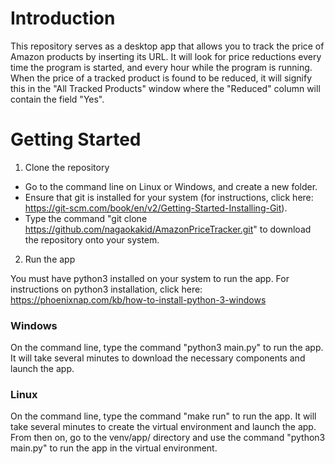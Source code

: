 # Introduction

This repository serves as a desktop app that allows you to track the price of Amazon products by inserting its URL. It will look for price reductions every time the program is started, and every hour while the program is running. When the price of a tracked product is found to be reduced, it will signify this in the "All Tracked Products" window where the "Reduced" column will contain the field "Yes".

# Getting Started

1) Clone the repository
- Go to the command line on Linux or Windows, and create a new folder.
- Ensure that git is installed for your system (for instructions, click here: https://git-scm.com/book/en/v2/Getting-Started-Installing-Git).
- Type the command "git clone https://github.com/nagaokakid/AmazonPriceTracker.git" to download the repository onto your system.

2) Run the app

You must have python3 installed on your system to run the app. For instructions on python3 installation, click here: https://phoenixnap.com/kb/how-to-install-python-3-windows

### Windows
On the command line, type the command "python3 main.py" to run the app. It will take several minutes to download the necessary components and launch the app.

### Linux
On the command line, type the command "make run" to run the app. It will take several minutes to create the virtual environment and launch the app. From then on, go to the venv/app/ directory and use the command "python3 main.py" to run the app in the virtual environment.
